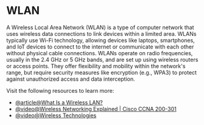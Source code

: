 # WLAN

A Wireless Local Area Network (WLAN) is a type of computer network that uses wireless data connections to link devices within a limited area. WLANs typically use Wi-Fi technology, allowing devices like laptops, smartphones, and IoT devices to connect to the internet or communicate with each other without physical cable connections. WLANs operate on radio frequencies, usually in the 2.4 GHz or 5 GHz bands, and are set up using wireless routers or access points. They offer flexibility and mobility within the network's range, but require security measures like encryption (e.g., WPA3) to protect against unauthorized access and data interception.

Visit the following resources to learn more:

- [@article@What Is a Wireless LAN?](https://www.cisco.com/c/en/us/products/wireless/wireless-lan.html)
- [@video@Wireless Networking Explained | Cisco CCNA 200-301](https://www.youtube.com/watch?v=Uz-RTurph3c)
- [@video@Wireless Technologies](https://www.youtube.com/watch?v=_VwpcLiBkAQ)

